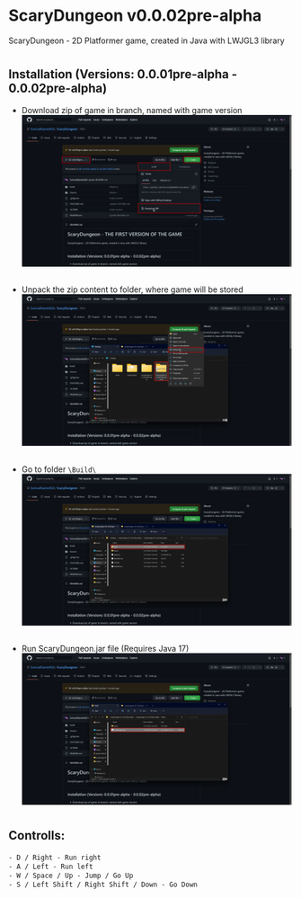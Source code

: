 # ScaryDungeon v0.0.02pre-alpha
ScaryDungeon - 2D Platformer game, created in Java with LWJGL3 library
# 
## Installation (Versions: 0.0.01pre-alpha - 0.0.02pre-alpha)
  - Download zip of game in branch, named with game version
![How to download zip of game tutorial](/assets/images/readme/downloadziptutorial.png)
## 
  - Unpack the zip content to folder, where game will be stored
![How to unpack zip tutorial](/assets/images/readme/unpackziptutorial.png)
## 
  - Go to folder `\Build\`
![How to find folder with game](/assets/images/readme/findfolderwithgametutorial.png)
## 
  - Run ScaryDungeon.jar file (Requires Java 17)
![How to run game](/assets/images/readme/gamefileruntutorial.png)
# 
## Controlls:
    - D / Right - Run right
    - A / Left - Run left
    - W / Space / Up - Jump / Go Up
    - S / Left Shift / Right Shift / Down - Go Down
